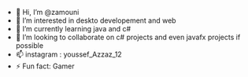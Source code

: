 - 👋 Hi, I’m @zamouni
- 👀 I’m interested in deskto developement and web 
- 🌱 I’m currently learning java and c#
- 💞️ I’m looking to collaborate on c# projects and even javafx projects if possible
- 📫 instagram : youssef_Azzaz_12
- ⚡ Fun fact: Gamer
